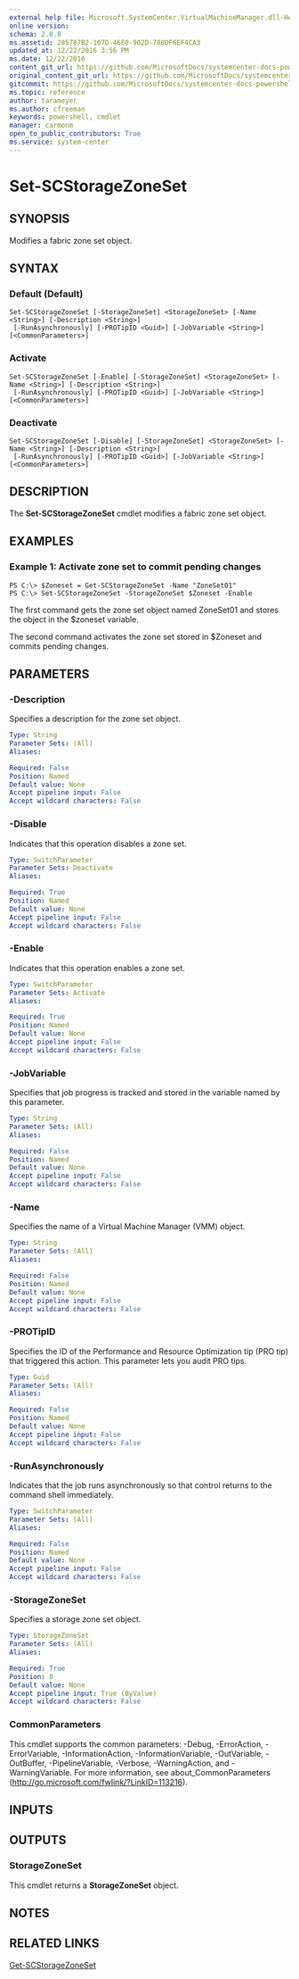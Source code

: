 ```yaml
---
external help file: Microsoft.SystemCenter.VirtualMachineManager.dll-Help.xml
online version: 
schema: 2.0.0
ms.assetid: 285787B2-107D-46E0-902D-788DF6EF4CA3
updated_at: 12/22/2016 3:56 PM
ms.date: 12/22/2016
content_git_url: https://github.com/MicrosoftDocs/systemcenter-docs-powershell/blob/live/systemcenter-cmdlets/SystemCenter2016/VirtualMachineManager/vlatest/Set-SCStorageZoneSet.md
original_content_git_url: https://github.com/MicrosoftDocs/systemcenter-docs-powershell/blob/live/systemcenter-cmdlets/SystemCenter2016/VirtualMachineManager/vlatest/Set-SCStorageZoneSet.md
gitcommit: https://github.com/MicrosoftDocs/systemcenter-docs-powershell/blob/96e5647587661652225fbdd2c797cd4d59d542bc/systemcenter-cmdlets/SystemCenter2016/VirtualMachineManager/vlatest/Set-SCStorageZoneSet.md
ms.topic: reference
author: tarameyer
ms.author: cfreeman
keywords: powershell, cmdlet
manager: carmonm
open_to_public_contributors: True
ms.service: system-center
---
```


# Set-SCStorageZoneSet

## SYNOPSIS
Modifies a fabric zone set object.

## SYNTAX

### Default (Default)
```
Set-SCStorageZoneSet [-StorageZoneSet] <StorageZoneSet> [-Name <String>] [-Description <String>]
 [-RunAsynchronously] [-PROTipID <Guid>] [-JobVariable <String>] [<CommonParameters>]
```

### Activate
```
Set-SCStorageZoneSet [-Enable] [-StorageZoneSet] <StorageZoneSet> [-Name <String>] [-Description <String>]
 [-RunAsynchronously] [-PROTipID <Guid>] [-JobVariable <String>] [<CommonParameters>]
```

### Deactivate
```
Set-SCStorageZoneSet [-Disable] [-StorageZoneSet] <StorageZoneSet> [-Name <String>] [-Description <String>]
 [-RunAsynchronously] [-PROTipID <Guid>] [-JobVariable <String>] [<CommonParameters>]
```

## DESCRIPTION
The **Set-SCStorageZoneSet** cmdlet modifies a fabric zone set object.

## EXAMPLES

### Example 1: Activate zone set to commit pending changes
```
PS C:\> $Zoneset = Get-SCStorageZoneSet -Name "ZoneSet01"
PS C:\> Set-SCStorageZoneSet -StorageZoneSet $Zoneset -Enable
```

The first command gets the zone set object named ZoneSet01 and stores the object in the $zoneset variable.

The second command activates the zone set stored in $Zoneset and commits pending changes.

## PARAMETERS

### -Description
Specifies a description for the zone set object.

```yaml
Type: String
Parameter Sets: (All)
Aliases: 

Required: False
Position: Named
Default value: None
Accept pipeline input: False
Accept wildcard characters: False
```

### -Disable
Indicates that this operation disables a zone set.

```yaml
Type: SwitchParameter
Parameter Sets: Deactivate
Aliases: 

Required: True
Position: Named
Default value: None
Accept pipeline input: False
Accept wildcard characters: False
```

### -Enable
Indicates that this operation enables a zone set.

```yaml
Type: SwitchParameter
Parameter Sets: Activate
Aliases: 

Required: True
Position: Named
Default value: None
Accept pipeline input: False
Accept wildcard characters: False
```

### -JobVariable
Specifies that job progress is tracked and stored in the variable named by this parameter.

```yaml
Type: String
Parameter Sets: (All)
Aliases: 

Required: False
Position: Named
Default value: None
Accept pipeline input: False
Accept wildcard characters: False
```

### -Name
Specifies the name of a Virtual Machine Manager (VMM) object.

```yaml
Type: String
Parameter Sets: (All)
Aliases: 

Required: False
Position: Named
Default value: None
Accept pipeline input: False
Accept wildcard characters: False
```

### -PROTipID
Specifies the ID of the Performance and Resource Optimization tip (PRO tip) that triggered this action.
This parameter lets you audit PRO tips.

```yaml
Type: Guid
Parameter Sets: (All)
Aliases: 

Required: False
Position: Named
Default value: None
Accept pipeline input: False
Accept wildcard characters: False
```

### -RunAsynchronously
Indicates that the job runs asynchronously so that control returns to the command shell immediately.

```yaml
Type: SwitchParameter
Parameter Sets: (All)
Aliases: 

Required: False
Position: Named
Default value: None
Accept pipeline input: False
Accept wildcard characters: False
```

### -StorageZoneSet
Specifies a storage zone set object.

```yaml
Type: StorageZoneSet
Parameter Sets: (All)
Aliases: 

Required: True
Position: 0
Default value: None
Accept pipeline input: True (ByValue)
Accept wildcard characters: False
```

### CommonParameters
This cmdlet supports the common parameters: -Debug, -ErrorAction, -ErrorVariable, -InformationAction, -InformationVariable, -OutVariable, -OutBuffer, -PipelineVariable, -Verbose, -WarningAction, and -WarningVariable. For more information, see about_CommonParameters (http://go.microsoft.com/fwlink/?LinkID=113216).

## INPUTS

## OUTPUTS

### StorageZoneSet
This cmdlet returns a **StorageZoneSet** object.

## NOTES

## RELATED LINKS

[Get-SCStorageZoneSet](xref:SystemCenter2016/VirtualMachineManager/vlatest/Get-SCStorageZoneSet.md)

